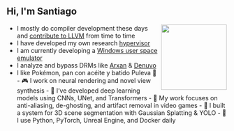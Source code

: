 <h2>Hi, I'm Santiago</h2>
<img align="right" width="150" src="https://imgur.com/a/0UxpTuG](https://imgur.com/3kwWOQc)"/>
<ul>
<li>I mostly do compiler development these days and <a href="https://github.com/llvm/llvm-project/commits?author=momo5502">contribute to LLVM</a> from time to time</li>
<li>I have developed my own research <a href="https://github.com/momo5502/hypervisor">hypervisor</a></li>
<li>I am currently developing a <a href="https://github.com/momo5502/sogen">Windows user space emulator</a></li>
<li>I analyze and bypass DRMs like <a href="https://momo5502.com/posts/2022-11-17-reverse-engineering-integrity-checks-in-black-ops-3/">Arxan</a> & <a href="https://momo5502.com/posts/2024-03-31-bypassing-denuvo-in-hogwarts-legacy/">Denuvo</a></li>
<li>I like Pokémon, pan con acéite y batido Puleva 🦆</li>
  - 🎮 I work on neural rendering and novel view synthesis  
- 🤖 I’ve developed deep learning models using CNNs, UNet, and Transformers  
- 🧠 My work focuses on anti-aliasing, de-ghosting, and artifact removal in video games  
- 🧩 I built a system for 3D scene segmentation with Gaussian Splatting & YOLO  
- 🐍 I use Python, PyTorch, Unreal Engine, and Docker daily  
</ul>
